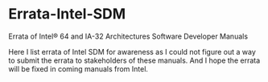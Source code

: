 # Errata-Intel-SDM
Errata of Intel® 64 and IA-32 Architectures Software Developer Manuals

Here I list errata of Intel SDM for awareness as I could not figure out a way to submit the errata to stakeholders of these manuals.
And I hope the errata will be fixed in coming manuals from Intel.
